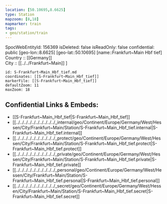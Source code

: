 ```yaml
---
location: [50.10695,8.6625] 
type: Station 
mapzoom: [8,18] 
mapmarker: train 
tags:
- geo/station/train
---
```

SpocWebEntityId: 156369
isDeleted: false
isReadOnly: false
confidential: public
[geo-lon::8.6625] 
[geo-lat::50.10695] 
[name::Frankfurt~Main Hbf tief] 
Country :: [[Germany]]  
City :: [[../../Frankfurt~Main]] ] 


```leaflet
id: S-Frankfurt~Main_Hbf_tief.md
coordinates: [[S-Frankfurt~Main_Hbf_tief]] 
markerFile: [[S-Frankfurt~Main_Hbf_tief]] 
defaultZoom: 11 
maxZoom: 18
```


## Confidential Links & Embeds: 
- [[S-Frankfurt~Main_Hbf_tief|S-Frankfurt~Main_Hbf_tief]] 
- [[../../../../../../../../../../_internal/geo/Continent/Europe/Germany/West/Hessen/City/Frankfurt~Main/Station/S-Frankfurt~Main_Hbf_tief.internal|S-Frankfurt~Main_Hbf_tief.internal]] 
- [[../../../../../../../../../../_protect/geo/Continent/Europe/Germany/West/Hessen/City/Frankfurt~Main/Station/S-Frankfurt~Main_Hbf_tief.protect|S-Frankfurt~Main_Hbf_tief.protect]] 
- [[../../../../../../../../../../_private/geo/Continent/Europe/Germany/West/Hessen/City/Frankfurt~Main/Station/S-Frankfurt~Main_Hbf_tief.private|S-Frankfurt~Main_Hbf_tief.private]] 
- [[../../../../../../../../../../_personal/geo/Continent/Europe/Germany/West/Hessen/City/Frankfurt~Main/Station/S-Frankfurt~Main_Hbf_tief.personal|S-Frankfurt~Main_Hbf_tief.personal]] 
- [[../../../../../../../../../../_secret/geo/Continent/Europe/Germany/West/Hessen/City/Frankfurt~Main/Station/S-Frankfurt~Main_Hbf_tief.secret|S-Frankfurt~Main_Hbf_tief.secret]] 
